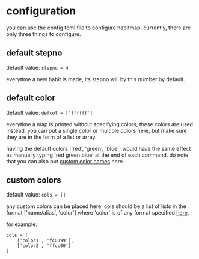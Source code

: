 # configuration

you can use the config.toml file to configure habitmap. currently, there are only three things to configure.

## default stepno
default value: `stepno = 4`

everytime a new habit is made, its stepno will by this number by default.

## default color
default value: `defcol = ['ffffff']`

everytime a map is printed without specifying colors, these colors are used instead. you can put a single color or multiple colors here, but make sure they are in the form of a list or array.

having the default colors ['red', 'green', 'blue'] would have the same effect as manually typing 'red green blue' at the end of each command. do note that you can also put [custom color names](#custom-colors) here.

## custom colors
default value: `cols = []`

any custom colors can be placed here. cols should be a list of lists in the format ['name/alias', 'color'] where 'color' is of any format specified [here](commands/index.html#value-types).

for example:
```
cols = [
    ['color1', 'fc0099'],
    ['color2', 'ffcc00']
]
```
